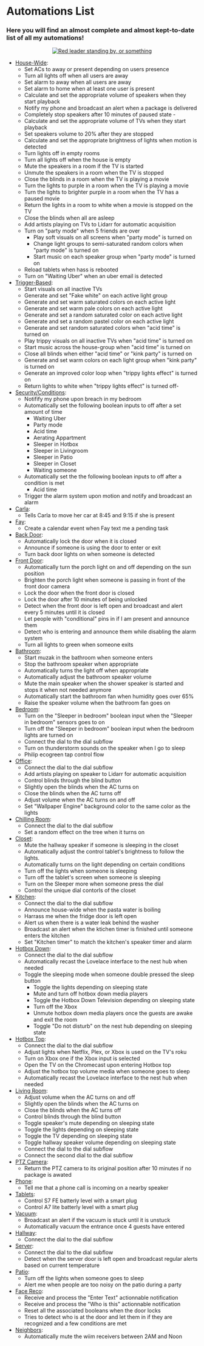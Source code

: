 



# Automations List

### Here you will find an almost complete and almost kept-to-date list of all my automations!

  

<p  align="center">  <a  href="/node-red/"><img  src="https://img.shields.io/badge/Nodered%20FLows-purple"  alt="Red leader standing by, or something"></p> 

- [House-Wide](/node-red/flows/House-Wide.json):
  - Set ACs to away or present depending on users presence
  - Turn all lights off when all users are away
  - Set alarm to away when all users are away
  - Set alarm to home when at least one user is present
  - Calculate and set the appropriate volume of speakers when they start playback
  - Notify my phone and broadcast an alert when a package is delivered
  - Completely stop speakers after 10 minutes of paused state  - 
  - Calculate and set the appropriate volume of TVs when they start playback
  - Set speakers volume to 20% after they are stopped
  - Calculate and set the appropriate brightness of lights when motion is detected
  - Turn lights off in empty rooms
  - Turn all lights off when the house is empty
  - Mute the speakers in a room if the TV is started
  - Unmute the speakers in a room when the TV is stopped
  - Close the blinds in a room when the TV is playing a movie
  - Turn the lights to purple in a room when the TV is playing a movie
  - Turn the lights to brighter purple in a room when the TV has a paused movie
  - Return the lights in a room to white when a movie is stopped on the TV
  - Close the blinds when all are asleep
  - Add artists playing on TVs to Lidarr for automatic acquisition
  - Turn on "party mode" when 5 friends are over
     -  Play soft visuals on all screens when "party mode" is turned on
     - Change light groups to semi-saturated random colors when "party mode" is turned on
     - Start music on each speaker group when "party mode" is turned on
   - Reload tablets when hass is rebooted
   - Turn on "Waiting Uber" when an uber email is detected
- [Trigger-Based](/node-red/flows/Trigger-Based.json):
  - Start visuals on all inactive TVs
  - Generate and set "Fake white" on each active light group
  - Generate and set warm saturated colors on each active light
  - Generate and set warm pale colors on each active light
  - Generate and set a random saturated color on each active light
  - Generate and set a random pastel color on each active light
  - Generate and set random saturated colors when "acid time" is turned on
  - Play trippy visuals on all inactive TVs  when "acid time" is turned on
  - Start music across the house-group when "acid time" is turned on
  - Close all blinds when either "acid time" or "kink party" is turned on
  - Generate and set warm colors on each light group when "kink party" is turned on
  - Generate an improved color loop when "trippy lights effect" is turned on
  - Return lights to white when "trippy lights effect" is turned off- 
- [Security/Conditions](/node-red/flows/Security_conditions.json):
   - Notifify my phone upon breach in my bedroom
   - Automatically set the following boolean inputs to off after a set amount of time
     - Waiting Uber
     - Party mode
     - Acid time
     - Aerating Appartment
     - Sleeper in Hotbox
     - Sleeper in Livingroom
     - Sleeper in Patio
     - Sleeper in Closet
     - Waiting someone
   - Automatically set the the following boolean inputs to off after a condition is met
      - Acid time
    - Trigger the alarm system upon motion and notify and broadcast an alarm
- [Carla](/node-red/flows/Carla.json):
   - Tells Carla to move her car at 8:45 and 9:15 if she is present
- [Fay](/node-red/flows/Fay.json):
   - Create a calendar event when Fay text me a pending task
- [Back Door](/node-red/flows/Back%20door.json):
   - Automatically lock the door when it is closed
   - Announce if someone is using the door to enter or exit
   - Turn back door lights on when someone is detected
- [Front Door](/node-red/flows/Front%20Door.json):
  - Automatically turn the porch light on and off depending on the sun position
  - Brighten the porch light when someone is passing in front of the front door camera
  - Lock the door when the front door is closed
  - Lock the door after 10 minutes of being unlocked
  - Detect when the front door is left open and broadcast and alert every 5 minutes until it is closed
  - Let people with "conditional" pins in if I am present and announce them
  - Detect who is entering and announce them while disabling the alarm system
  - Turn all lights to green when someone exits
- [Bathroom](/node-red/flows/Bathroom.json):
  - Start muzak in the bathroom when someone enters
  - Stop the bathroom speaker when appropriate
  - Automatically turns the light off when appropriate
  - Automatically adjust the bathroom speaker volume
  - Mute the main speaker when the shower speaker is started and stops it when not needed anymore
  - Automatically start the bathroom fan when humidity goes over 65%
  - Raise the speaker volume when the bathroom fan goes on
- [Bedroom](/node-red/flows/Bedroom.json):
   - Turn on the "Sleeper in bedroom" boolean input when the "Sleeper in bedroom" sensors goes to on
   - Turn off the "Sleeper in bedroom" boolean input when the bedroom lights are turned on
   - Connect the dial to the dial subflow
   - Turn on thunderstorm sounds on the speaker when I go to sleep
   - Philip ecogreen tap control flow
- [Office](/node-red/flows/Office.json):
  - Connect the dial to the dial subflow
  - Add artists playing on speaker to Lidarr for automatic acquisition
  - Control blinds through the blind button
  - Slightly open the blinds when the AC turns on
  - Close the blinds when the AC turns off
  - Adjust volume when the AC turns on and off
  - Set "Wallpaper Engine" background color to the same color as the lights
- [Chilling Room](/node-red/flows/Chilling%20Room.json):
  - Connect the dial to the dial subflow
  - Set a random effect on the tree when it turns on
- [Closet](/node-red/flows/Closet.json):
  - Mute the hallway speaker if someone is sleeping in the closet
  - Automatically adjust the control tablet's brightness to follow the lights.
  - Automatically turns on the light depending on certain conditions
  - Turn off the lights when someone is sleeping
  - Turn off the tablet's screen when someone is sleeping
  - Turn on the Sleeper more when someone press the dial
  - Control the unique dial contorls of the closet
- [Kitchen](/node-red/flows/Kitchen.json):
   - Connect the dial to the dial subflow
   - Announce house-wide when the pasta water is boiling
   - Harrass me when the fridge door is left open
   - Alert us when there is a water leak behind the washer
   - Broadcast an alert when the ktichen timer is finished until someone enters the kitchen
   - Set "Kitchen timer" to match the kitchen's speaker timer and alarm 
- [Hotbox Down](/node-red/flows/Hotbox%20Down.json):
  - Connect the dial to the dial subflow
  - Automatically recast the Lovelace interface to the nest hub when needed
  - Toggle the sleeping mode when someone double pressed the sleep button
     - Toggle the lights depending on sleeping state
     - Mute and turn off hotbox down media players
     - Toggle the Hotbox Down Television depending on sleeping state
     - Turn off the Xbox
     - Unmute hotbox down media players once the guests are awake and exit the room
     - Toggle "Do not disturb" on the nest hub depending on sleeping state
- [Hotbox Top](/node-red/flows/Hotbox%20Top.json):
  - Connect the dial to the dial subflow
   - Adjust lights when Netflix, Plex, or Xbox is used on the TV's roku
   - Turn on Xbox one if the Xbox input is selected
   - Open the TV on the Chromecast upon entering Hotbox top
   - Adjust the hotbox top volume media when someone goes to sleep
  - Automatically recast the Lovelace interface to the nest hub when needed
- [Living Room](/node-red/flows/Living%20Room.json):
  - Adjust volume when the AC turns on and off
  - Slightly open the blinds when the AC turns on
  - Close the blinds when the AC turns off
  - Control blinds through the blind button
  - Toggle speaker's mute depending on sleeping state
  - Toggle the lights depending on sleeping state
  - Toggle the TV depending on sleeping state
  - Toggle hallway speaker volume depending on sleeping state
  - Connect the dial to the dial subflow
  - Connect the second dial to the dial subflow
- [PTZ Camera](/node-red/flows/PTZ%20Camera.json):
  - Return the PTZ camera to its original position after 10 minutes if no package is awated
- [Phone](/node-red/flows/Phone.json):
   - Tell me that a phone call is incoming on a nearby speaker
- [Tablets](/node-red/flows/Tablets.json):
   - Control S7 FE batterly level with a smart plug
   - Control A7 lite batterly level with a smart plug
- [Vacuum](/node-red/flows/Vacuum.json):
   - Broadcast an alert if the vacuum is stuck until it is unstuck
   - Automatically vacuum the entrance once 4 guests have entered  
- [Hallway](/node-red/flows/Hallway.json):
  - Connect the dial to the dial subflow
- [Server](/node-red/flows/Server.json):
  - Connect the dial to the dial subflow
  - Detect when the server door is left open and broadcast regular alerts based on current temperature
- [Patio](/node-red/flows/Patio.json):
  - Turn off the lights when someone goes to sleep  
  - Alert me when people are too noisy on the patio during a party
- [Face Reco](/node-red/flows/Face%20Reco.json):
  - Receive and process the "Enter Text" actionnable notification
  - Receive and process the "Who is this" actionnable notification
  - Reset all the associated booleans when the door locks
  - Tries to detect who is at the door and let them in if they are recognized and a few conditions are met
- [Neighbors](/node-red/flows/Neighbors.json):
  - Automatically mute the wiim receivers between 2AM and Noon
